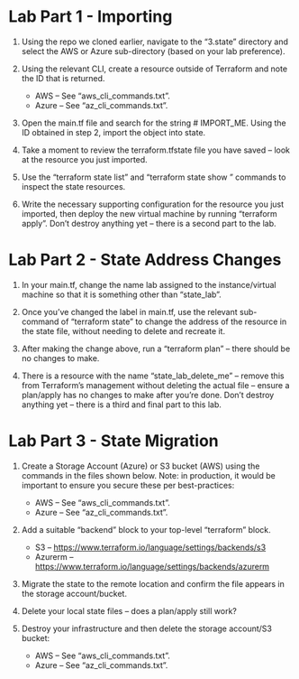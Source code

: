 # Lab Part 1 - Importing

1. Using the repo we cloned earlier, navigate to the “3.state” directory and select the AWS or Azure sub-directory (based on your lab preference).

2. Using the relevant CLI, create a resource outside of Terraform and note the ID that is returned.
    * AWS – See “aws_cli_commands.txt”.
    * Azure – See “az_cli_commands.txt”.

3. Open the main.tf file and search for the string # IMPORT_ME. Using the ID obtained in step 2, import the object into state.

4. Take a moment to review the terraform.tfstate file you have saved – look at the resource you just imported.

5. Use the “terraform state list” and “terraform state show <resource>” commands to inspect the state resources.

6. Write the necessary supporting configuration for the resource you just imported, then deploy the new virtual machine by running “terraform apply”. Don’t destroy anything yet – there is a second part to the lab.


# Lab Part 2 - State Address Changes

1. In your main.tf, change the name lab assigned to the instance/virtual machine so that it is something other than “state_lab”. 

2. Once you’ve changed the label in main.tf, use the relevant sub-command of “terraform state” to change the address of the resource in the state file, without needing to delete and recreate it.

3. After making the change above, run a “terraform plan” – there should be no changes to make.

4. There is a resource with the name “state_lab_delete_me” – remove this from Terraform’s management without deleting the actual file – ensure a plan/apply has no changes to make after you’re done. Don’t destroy anything yet – there is a third and final part to this lab.

# Lab Part 3 - State Migration
1. Create a Storage Account (Azure) or S3 bucket (AWS) using the commands in the files shown below. Note: in production, it would be important to ensure you secure these per best-practices:
    * AWS – See “aws_cli_commands.txt”.
    * Azure – See “az_cli_commands.txt”.

2. Add a suitable “backend” block to your top-level “terraform” block.
    * S3 – https://www.terraform.io/language/settings/backends/s3
    * Azurerm – https://www.terraform.io/language/settings/backends/azurerm 

3. Migrate the state to the remote location and confirm the file appears in the storage account/bucket.

4. Delete your local state files – does a plan/apply still work?

5. Destroy your infrastructure and then delete the storage account/S3 bucket:
    * AWS – See “aws_cli_commands.txt”.
    * Azure – See “az_cli_commands.txt”.



